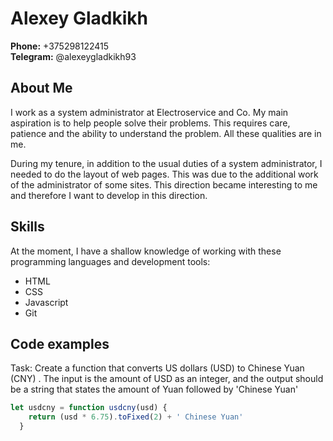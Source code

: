 # Alexey Gladkikh <br>

**Phone:** +375298122415  <br>
**Telegram:** @alexeygladkikh93

## About Me
I work as a system administrator at Electroservice and Co. My main aspiration is to help people solve their problems. This requires care, patience and the ability to understand the problem. All these qualities are in me.

During my tenure, in addition to the usual duties of a system administrator, I needed to do the layout of web pages. This was due to the additional work of the administrator of some sites. This direction became interesting to me and therefore I want to develop in this direction.

## Skills
At the moment, I have a shallow knowledge of working with these programming languages ​​and development tools:
- HTML
- CSS
- Javascript
- Git

## Code examples

Task: Create a function that converts US dollars (USD) to Chinese Yuan (CNY) . The input is the amount of USD as an integer, and the output should be a string that states the amount of Yuan followed by 'Chinese Yuan'

```javascript
let usdcny = function usdcny(usd) {
    return (usd * 6.75).toFixed(2) + ' Chinese Yuan'
  }
```